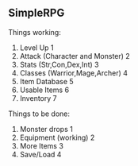 ## SimpleRPG

Things working:
1. Level Up 1
2. Attack (Character and Monster) 2
3. Stats (Str,Con,Dex,Int) 3
4. Classes (Warrior,Mage,Archer) 4
5. Item Database 5
6. Usable Items 6
7. Inventory 7

Things to be done:
1. Monster drops 1
2. Equipment (working) 2
3. More Items 3
4. Save/Load 4
